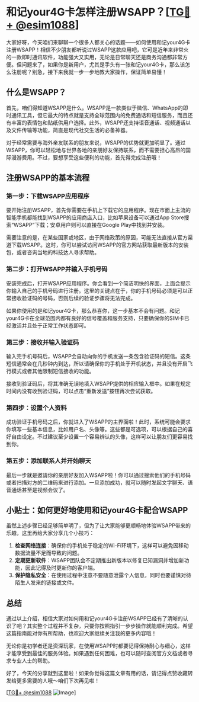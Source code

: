 # 和记your4G卡怎样注册WSAPP？[[TG💪+ @esim1088](https://t.me/s/esim1088)]

大家好呀，今天咱们来聊聊一个很多人都关心的话题——如何使用和记your4G卡注册WSAPP！相信不少朋友都听说过WSAPP这款应用吧，它可是近年来非常火的一款即时通讯软件，功能强大又实用，无论是日常聊天还是商务沟通都非常方便。但问题来了，如果你是新用户，尤其是手头有一张和记your4G卡，那么该怎么注册呢？别急，接下来我就一步一步地教大家操作，保证简单易懂！

## 什么是WSAPP？

首先，咱们得知道WSAPP是什么。WSAPP是一款类似于微信、WhatsApp的即时通讯工具，但它最大的特点就是支持全球范围内的免费通话和短信服务，而且还有丰富的表情包和贴纸供用户选择。此外，WSAPP还支持语音通话、视频通话以及文件传输等功能，简直是现代社交生活的必备神器。

对于经常需要与海外亲友联系的朋友来说，WSAPP的优势就更加明显了。通过WSAPP，你可以轻松地与世界各地的亲朋好友保持联系，而不需要担心高昂的国际漫游费用。不过，要想享受这些便利的功能，首先得完成注册哦！

## 注册WSAPP的基本流程

### 第一步：下载WSAPP应用程序

要开始注册WSAPP，首先你需要在手机上下载它的应用程序。现在市面上主流的智能手机都能找到WSAPP的应用商店入口，比如苹果设备可以通过App Store搜索“WSAPP”下载；安卓用户则可以直接在Google Play中找到并安装。

需要注意的是，在某些国家或地区，由于网络政策的原因，可能无法直接从官方渠道下载WSAPP。这时，你可以尝试访问WSAPP的官方网站获取最新版本的安装包，或者咨询当地的科技达人寻求帮助。

### 第二步：打开WSAPP并输入手机号码

安装完成后，打开WSAPP应用程序。你会看到一个简洁明快的界面，上面会提示你输入自己的手机号码进行注册。这里的关键点在于，你的手机号码必须是可以正常接收验证码的号码，否则后续的验证步骤将无法完成。

如果你使用的是和记your4G卡，那么恭喜你，这一步基本不会有问题。和记your4G卡在全球范围内都有良好的信号覆盖和服务支持，只要确保你的SIM卡已经激活并且处于正常工作状态即可。

### 第三步：接收并输入验证码

输入完手机号码后，WSAPP会自动向你的手机发送一条包含验证码的短信。这条短信通常会在几秒钟内到达，所以请确保你的手机处于开机状态，并且没有开启飞行模式或者其他限制短信接收的功能。

接收到验证码后，将其准确无误地填入WSAPP提供的相应输入框中。如果在规定时间内没有收到验证码，可以点击“重新发送”按钮再次尝试获取。

### 第四步：设置个人资料

成功验证手机号码之后，你就进入了WSAPP的主界面啦！此时，系统可能会要求你填写一些基本信息，比如用户名、头像等。这些都是可选项，可以根据自己的喜好自由设定。不过建议至少设置一个容易辨认的头像，这样可以让朋友们更容易找到你。

### 第五步：添加联系人并开始聊天

最后一步就是邀请你的亲朋好友加入WSAPP啦！你可以通过搜索他们的手机号码或者扫描对方的二维码来进行添加。一旦添加成功，就可以随时发起文字聊天、语音通话甚至是视频会议了。

## 小贴士：如何更好地使用和记your4G卡配合WSAPP

虽然上述步骤已经足够简单明了，但为了让大家能够更顺畅地体验WSAPP带来的乐趣，这里再给大家分享几个小技巧：

1. **检查网络连接**：确保你的手机处于稳定的Wi-Fi环境下，这样可以避免因移动数据流量不足而导致的问题。
2. **定期更新软件**：WSAPP团队会不定期推出新版本以修复已知漏洞并增加新功能，因此记得及时更新你的客户端。
3. **保护隐私安全**：在使用过程中注意不要随意泄露个人信息，同时也要谨慎对待陌生人发来的链接或文件。

## 总结

通过以上介绍，相信大家对如何用和记your4G卡注册WSAPP已经有了清晰的认识了吧？其实整个过程并不复杂，只要你按照指引一步步操作就能顺利完成。希望这篇指南能对你有所帮助，也欢迎大家继续关注我的更多内容哦！

无论你是初学者还是资深玩家，在使用WSAPP时都要记得保持耐心与细心，这样才能享受到最佳的服务体验。如果遇到任何困难，也可以随时查阅官方文档或者寻求专业人士的帮助。

好了，今天的分享就到这里啦！如果你觉得这篇文章有用的话，请记得点赞收藏转发给更多需要的人哦～咱们下次再见啦！

[[TG💪+ @esim1088](https://t.me/s/esim1088) ![Image](https://i.postimg.cc/4NQfJmqS/Snipaste-2025-05-13-00-14-12.png)]